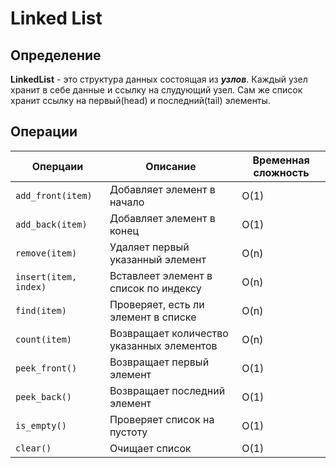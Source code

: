 # Linked List

## Определение
**LinkedList** - это структура данных состоящая из ***узлов***. Каждый узел хранит в себе данные и ссылку на слудующий узел. 
Сам же список хранит ссылку на первый(head) и последний(tail) элементы.

## Операции
| Оперцаии                      | Описание                                  | Временная сложность |
|-------------------------------|-------------------------------------------|---------------------|
| ```add_front(item)```         | Добавляет элемент в начало                | O(1)                |
| ```add_back(item)```          | Добавляет элемент в конец                 | O(1)                |
| ```remove(item)```            | Удаляет первый указанный элемент          | O(n)                |
| ```insert(item, index)```     | Вставлеет элемент в список по индексу     | O(n)                |
| ```find(item)```              | Проверяет, есть ли элемент в списке       | O(n)                |
| ```count(item)```             | Возвращает количество указанных элементов | O(n)                |
| ```peek_front()```            | Возвращает первый элемент                 | O(1)                |
| ```peek_back()```             | Возвращает последний элемент              | O(1)                |
| ```is_empty()```              | Проверяет список на пустоту               | O(1)                |
| ```clear()```                 | Очищает список                            | O(1)                |


